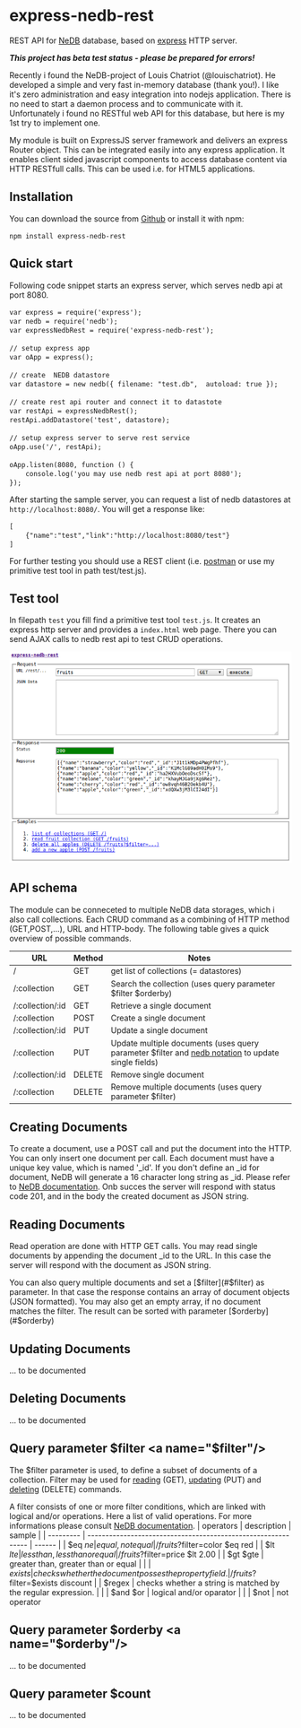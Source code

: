 # express-nedb-rest
REST API for [NeDB](https://github.com/louischatriot/nedb) database, based on [express](http://expressjs.com/) HTTP server.

__*This project has beta test status - please be prepared for errors!*__

Recently i found the NeDB-project of Louis Chatriot (@louischatriot).
He developed a simple and very fast in-memory database (thank you!).
I like it's zero administration and easy integration into nodejs application.
There is no need to start a daemon process and to communicate with it.
Unfortunately i found no RESTful web API for this database, but here is my 1st try to implement one.

My module is built on ExpressJS server framework and delivers an express Router object.
This can be integrated easily into any express application.
It enables client sided javascript components to access database content via HTTP RESTfull calls.
This can be used i.e. for HTML5 applications.

## Installation
You can download the source from [Github](https://github.com/bi-tm/express-nedb-rest) or install it with npm:

```
npm install express-nedb-rest
```

## Quick start
Following code snippet starts an express server, which serves nedb api at port 8080.
```
var express = require('express');
var nedb = require('nedb');
var expressNedbRest = require('express-nedb-rest');

// setup express app
var oApp = express();

// create  NEDB datastore
var datastore = new nedb({ filename: "test.db",  autoload: true });

// create rest api router and connect it to datastote  
var restApi = expressNedbRest();
restApi.addDatastore('test', datastore);

// setup express server to serve rest service
oApp.use('/', restApi);

oApp.listen(8080, function () {
    console.log('you may use nedb rest api at port 8080');
});
```

After starting the sample server, you can request a list of nedb datastores at `http://localhost:8080/`.
You will get a response like:
```
[
    {"name":"test","link":"http://localhost:8080/test"}
]
```

For further testing you should use a REST client (i.e. [postman](https://www.getpostman.com/) 
or use my primitive test tool in path test/test.js).

## Test tool
In filepath `test` you fill find a primitive test tool `test.js`.
It creates an express http server and provides a `index.html` web page.
There you can send AJAX calls to nedb rest api to test CRUD operations.

![screenshot](/test/screenshot.png)

## API schema

The module can be conneceted to multiple NeDB data storages, which i also call collections.
Each CRUD command as a combining of HTTP method (GET,POST,...), URL and HTTP-body.
The following table gives a quick overview of possible commands.

| URL              | Method | Notes                       |
| ---------------- | ------ | --------------------------- |
| /                | GET    | get list of collections (= datastores) |
| /:collection     | GET    | Search the collection (uses query parameter $filter $orderby) |
| /:collection/:id | GET    | Retrieve a single document  |
| /:collection     | POST   | Create a single document    |
| /:collection/:id | PUT    | Update a single document    |
| /:collection     | PUT    | Update multiple documents (uses query parameter $filter and [nedb notation](https://github.com/louischatriot/nedb#updating-documents) to update single fields) |
| /:collection/:id | DELETE | Remove single  document     |
| /:collection     | DELETE | Remove multiple documents (uses query parameter $filter) |

## Creating Documents  <a name="creating-documents"/>
To create a document, use a POST call and put the document into the HTTP. You can only insert one document per call.
Each document must have a unique key value, which is named '_id'. If you don't define an _id for document,
NeDB will generate a 16 character long string as _id. Please refer to [NeDB documentation](https://github.com/louischatriot/nedb#inserting-documents).
Onb succes the server will respond with status code 201, and in the body the created document as JSON string.

## Reading Documents <a name="reading-documents"/>
Read operation are done with HTTP GET calls. You may read single documents by appending the document _id to the URL.
In this case the server will respond with the document as JSON string.

You can also query multiple documents and set a [$filter](#$filter) as parameter. In that case the response contains an array of document objects (JSON formatted).
You may also get an empty array, if no document matches the filter. The result can be sorted with parameter [$orderby](#$orderby)

## Updating Documents <a name="updating-documents"/>
... to be documented

## Deleting Documents <a name="deleting-documents"/>
... to be documented

## Query parameter $filter <a name="$filter"/>
The $filter parameter is used, to define a subset of documents of a collection.
Filter may be used for [reading](#reading-documents) (GET), [updating](#updating-documents) (PUT) and [deleting](#deleting-documents) (DELETE) commands.

A filter consists of one or more filter conditions, which are linked with logical and/or operations.
Here a list of valid operations. For more informations please consult [NeDB documentation](https://github.com/louischatriot/nedb#operators-lt-lte-gt-gte-in-nin-ne-exists-regex).
| operators | description                                                   | sample |
| --------- | ------------------------------------------------------------- | ------ |
| $eq $ne   | equal, not equal                                              | /fruits?$filter=color $eq red  |
| $lt $lte  | less than, less than or equal                                 | /fruits?$filter=price $lt 2.00 |
| $gt $gte  | greater than, greater than or equal                           |        |
| $exists   | checks whether the document posses the property field.        | /fruits?$filter=$exists discount |
| $regex    | checks whether a string is matched by the regular expression. |        |
| $and $or  | logical and/or oparator                                       |        |
| $not      | not operator

## Query parameter $orderby <a name="$orderby"/>
... to be documented

## Query parameter $count
... to be documented
